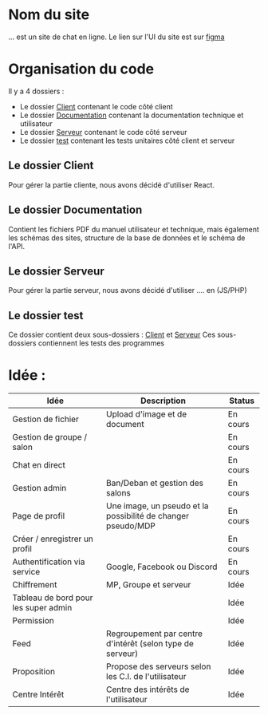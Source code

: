 # Nom du site
... est un site de chat en ligne.
Le lien sur l'UI du site est sur <a href='https://www.figma.com/file/gwKGXk7BtrUWY6cqT5967l/Projet-Programmation-Web-Serveur?type=design&node-id=0%3A1&mode=design&t=26XmL1K2aWntGeQz-1'>figma</a>
# Organisation du code
Il y a 4 dossiers :
- Le dossier <u>Client</u> contenant le code côté client
- Le dossier <u>Documentation</u> contenant la documentation technique et utilisateur
- Le dossier <u>Serveur</u> contenant le code côté serveur
- Le dossier <u>test</u> contenant les tests unitaires côté client et serveur
## Le dossier Client
Pour gérer la partie cliente, nous avons décidé d'utiliser React.
## Le dossier Documentation
Contient les fichiers PDF du manuel utilisateur et technique, mais également les schémas des sites, structure de la base de données et le schéma de l'API.
## Le dossier Serveur
Pour gérer la partie serveur, nous avons décidé d'utiliser .... en (JS/PHP)
## Le dossier test
Ce dossier contient deux sous-dossiers : <u>Client</u> et <u>Serveur</u>
Ces sous-dossiers contiennent les tests des programmes

# Idée :
| Idée                                 | Description                                                  | Status   |
| ------------------------------------ | ------------------------------------------------------------ | -------- |
| Gestion de fichier                   | Upload d'image et de document                                | En cours |
| Gestion de groupe / salon            |                                                              | En cours |
| Chat en direct                       |                                                              | En cours |
| Gestion admin                        | Ban/Deban et gestion des salons                              | En cours |
| Page de profil                       | Une image, un pseudo et la possibilité de changer pseudo/MDP | En cours |
| Créer / enregistrer un profil        |                                                              | En cours |
| Authentification via service         | Google, Facebook ou Discord                                  | En cours |
| Chiffrement                          | MP, Groupe et serveur                                        | Idée     |
| Tableau de bord pour les super admin |                                                              | Idée     |
| Permission                           |                                                              | Idée     |
| Feed                                 | Regroupement par centre d'intérêt (selon type de serveur)    | Idée     |
| Proposition                          | Propose des serveurs selon les C.I. de l'utilisateur         | Idée     |
| Centre Intérêt                       | Centre des intérêts de l'utilisateur                         | Idée         |

